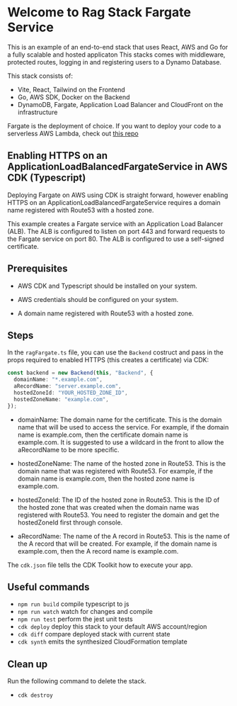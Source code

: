 # Welcome to Rag Stack Fargate Service

This is an example of an end-to-end stack that uses React, AWS and Go for a fully scalable and hosted applicaton
This stacks comes with middleware, protected routes, logging in and registering users to a Dynamo Database.

This stack consists of:

- Vite, React, Tailwind on the Frontend
- Go, AWS SDK, Docker on the Backend
- DynamoDB, Fargate, Application Load Balancer and CloudFront on the infrastructure

Fargate is the deployment of choice. If you want to deploy your code to a serverless AWS Lambda, check out [this repo](https://github.com/Melkeydev/rag-stack-lambda)

## Enabling HTTPS on an ApplicationLoadBalancedFargateService in AWS CDK (Typescript)

Deploying Fargate on AWS using CDK is straight forward, however enabling HTTPS on an ApplicationLoadBalancedFargateService requires a domain name registered with Route53 with a hosted zone.

This example creates a Fargate service with an Application Load Balancer (ALB). The ALB is configured to listen on port 443 and forward requests to the Fargate service on port 80. The ALB is configured to use a self-signed certificate.

## Prerequisites

- AWS CDK and Typescript should be installed on your system.

- AWS credentials should be configured on your system.

- A domain name registered with Route53 with a hosted zone.

## Steps

In the `ragFargate.ts` file, you can use the `Backend` costruct and pass in the props required to enabled HTTPS (this creates a certificate) via CDK:

```typescript
const backend = new Backend(this, "Backend", {
  domainName: "*.example.com",
  aRecordName: "server.example.com",
  hostedZoneId: "YOUR_HOSTED_ZONE_ID",
  hostedZoneName: "example.com",
});
```

- domainName: The domain name for the certificate. This is the domain name that will be used to access the service. For example, if the domain name is example.com, then the certificate domain name is example.com. It is suggested to use a wildcard in the front to allow the aRecordName to be more specific.

- hostedZoneName: The name of the hosted zone in Route53. This is the domain name that was registered with Route53. For example, if the domain name is example.com, then the hosted zone name is example.com.

- hostedZoneId: The ID of the hosted zone in Route53. This is the ID of the hosted zone that was created when the domain name was registered with Route53. You need to register the domain and get the hostedZoneId first through console.

- aRecordName: The name of the A record in Route53. This is the name of the A record that will be created. For example, if the domain name is example.com, then the A record name is example.com.

The `cdk.json` file tells the CDK Toolkit how to execute your app.

## Useful commands

- `npm run build` compile typescript to js
- `npm run watch` watch for changes and compile
- `npm run test` perform the jest unit tests
- `cdk deploy` deploy this stack to your default AWS account/region
- `cdk diff` compare deployed stack with current state
- `cdk synth` emits the synthesized CloudFormation template

## Clean up

Run the following command to delete the stack.

- `cdk destroy`
